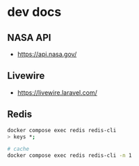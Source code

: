 # dev docs

## NASA API
- https://api.nasa.gov/

## Livewire
- https://livewire.laravel.com/

## Redis
```bash
docker compose exec redis redis-cli
> keys *;
```

```bash
# cache
docker compose exec redis redis-cli -n 1
```
